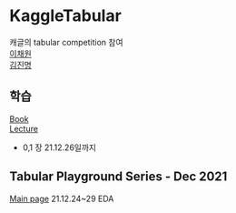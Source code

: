 # KaggleTabular
캐글의 tabular competition 참여<br>
[이채원](https://github.com/chae52)<br>
[김진명](https://github.com/tobe-honest)<br>

## 학습
[Book](http://www.yes24.com/Product/Goods/87044746)<br>
[Lecture](https://www.inflearn.com/course/%ED%8C%8C%EC%9D%B4%EC%8D%AC-%EB%A8%B8%EC%8B%A0%EB%9F%AC%EB%8B%9D-%EC%99%84%EB%B2%BD%EA%B0%80%EC%9D%B4%EB%93%9C)<br>
*   0,1 장 21.12.26일까지

## Tabular Playground Series - Dec 2021
[Main page](https://www.kaggle.com/c/tabular-playground-series-dec-2021)
21.12.24~29 EDA

